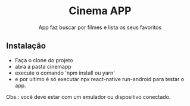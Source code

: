 <h1 align="center">Cinema APP</h1>
<p align="center">App faz buscar por filmes e lista os seus favoritos</p>

<h2>Instalação</h2>
<ul>
    <li>Faça o clone do projeto</li>
    <li>abra a pasta cinemapp</li>
    <li>execute o comando 'npm install ou yarn'</li>
    <li>e por ultimo é só executar npx react-native run-android para testar o app.</li>
</ul>

<p>Obs.: você deve estar com um emulador ou dispositivo conectado.</p>